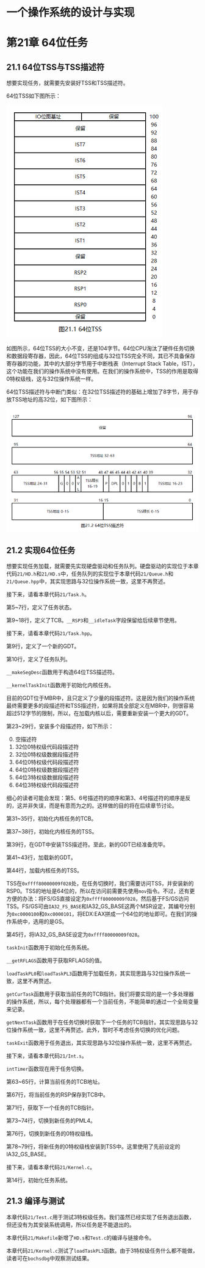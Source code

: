 # 一个操作系统的设计与实现

# 第21章 64位任务

## 21.1 64位TSS与TSS描述符

想要实现任务，就需要先安装好TSS和TSS描述符。

64位TSS如下图所示：

![](../figure/os/21.1.png)

如图所示，64位TSS的大小不变，还是104字节。64位CPU淘汰了硬件任务切换和数据段寄存器，因此，64位TSS的组成与32位TSS完全不同，其已不具备保存寄存器的功能，其中的大部分字节用于中断栈表（Interrupt Stack Table，IST），这个功能在我们的操作系统中没有使用。在我们的操作系统中，TSS的作用是取得0特权级栈，这与32位操作系统一样。

64位TSS描述符与中断门类似：在32位TSS描述符的基础上增加了8字节，用于存放TSS地址的高32位，如下图所示：

![](../figure/os/21.2.png)

## 21.2 实现64位任务

想要实现任务加载，就需要先实现硬盘驱动和任务队列。硬盘驱动的实现位于本章代码`21/HD.h`和`21/HD.s`中，任务队列的实现位于本章代码`21/Queue.h`和`21/Queue.hpp`中，其实现思路与32位操作系统一致，这里不再赘述。

接下来，请看本章代码`21/Task.h`。

第5\~7行，定义了任务状态。

第9\~18行，定义了TCB。`__RSP3`和`__idleTask`字段保留给后续章节使用。

接下来，请看本章代码`21/Task.hpp`。

第9行，定义了一个新的GDT。

第10行，定义了任务队列。

`__makeSegDesc`函数用于构造64位TSS描述符。

`__kernelTaskInit`函数用于初始化内核任务。

目前的GDT位于MBR中，且只定义了少量的段描述符。这是因为我们的操作系统最终需要更多的段描述符和TSS描述符，如果将其全部定义在MBR中，则很容易超过512字节的限制，所以，在加载内核以后，需要重新安装一个更大的GDT。

第23\~29行，安装多个段描述符，如下所示：

0. 空描述符
1. 32位0特权级代码段描述符
2. 32位0特权级数据段描述符
3. 64位0特权级代码段描述符
4. 64位0特权级数据段描述符
5. 64位3特权级数据段描述符
6. 64位3特权级代码段描述符

细心的读者可能会发现：第5、6号描述符的顺序和第3、4号描述符的顺序是反的，这并非失误，而是有意而为之的。这样做的目的将在后续章节讨论。

第31\~35行，初始化内核任务的TCB。

第37\~38行，初始化内核任务的TSS。

第39行，在GDT中安装TSS描述符。至此，新的GDT已经准备完毕。

第41\~43行，加载新的GDT。

第44行，加载内核任务的TSS。

TSS在`0xffff80000009f028`处，在任务切换时，我们需要访问TSS，并安装新的RSP0。TSS的地址是64位的，所以在访问前需要先使用`mov`指令。不过，还有更方便的办法：将FS/GS直接设定为`0xffff80000009f028`，然后基于FS/GS访问TSS。FS/GS可由`IA32_FS_BASE`和IA32_GS_BASE这两个MSR设定，其编号分别为`0xc0000100`和`0xc0000101`，将EDX:EAX拼成一个64位的地址即可。在我们的操作系统中，选用的是GS。

第45行，将IA32_GS_BASE设定为`0xffff80000009f028`。

`taskInit`函数用于初始化任务系统。

`__getRFLAGS`函数用于获取RFLAGS的值。

`loadTaskPL0`和`loadTaskPL3`函数用于加载任务，其实现思路与32位操作系统一致，这里不再赘述。

`getCurTask`函数用于获取当前任务的TCB指针。我们将要实现的是一个多处理器的操作系统，所以，每个处理器都有一个当前任务，不能简单的通过一个全局变量来记录。

`getNextTask`函数用于在任务切换时获取下一个任务的TCB指针。其实现思路与32位操作系统一致，这里不再赘述。此外，暂时不考虑任务切换的优化问题。

`taskExit`函数用于任务退出，其实现思路与32位操作系统一致，这里不再赘述。

接下来，请看本章代码`21/Int.s`。

`intTimer`函数现在用于任务切换。

第63\~65行，计算当前任务的TCB地址。

第67行，将当前任务的RSP保存到TCB中。

第71行，获取下一个任务的TCB指针。

第73\~74行，切换到新任务的PML4。

第76行，切换到新任务的0特权级栈。

第78\~79行，将新任务的0特权级栈安装到TSS中。这里使用了先前设定的IA32_GS_BASE。

接下来，请看本章代码`21/Kernel.c`。

第14行，初始化任务系统。

## 21.3 编译与测试

本章代码`21/Test.c`用于测试3特权级任务。我们虽然已经实现了任务退出函数，但还没有为其安装系统调用，所以任务是不能退出的。

本章代码`21/Makefile`新增了`HD.s`和`Test.c`的编译与链接命令。

本章代码`21/Kernel.c`测试了`loadTaskPL3`函数。由于3特权级任务什么都不能做，读者可在`bochsdbg`中观察测试结果。

